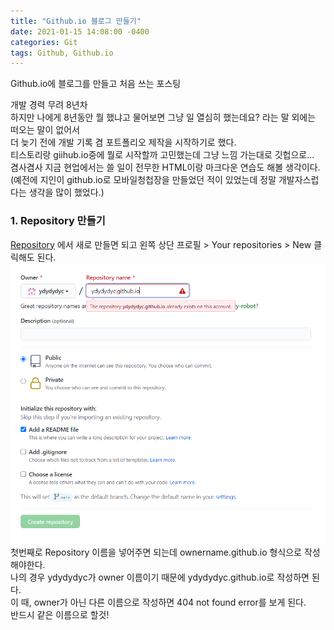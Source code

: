 ```yaml
---
title: "Github.io 블로그 만들기"
date: 2021-01-15 14:08:00 -0400
categories: Git
tags: Github, Github.io
---
```


Github.io에 블로그를 만들고 처음 쓰는 포스팅  
  
개발 경력 무려 8년차  
하지만 나에게 8년동안 뭘 했냐고 물어보면 그냥 일 열심히 했는데요? 라는 말 외에는 떠오는 말이 없어서  
더 늦기 전에 개발 기록 겸 포트폴리오 제작을 시작하기로 했다.   
티스토리랑 giihub.io중에 뭘로 시작할까 고민했는데 그냥 느낌 가는대로 깃헙으로...  
겸사겸사 지금 현업에서는 쓸 일이 전무한 HTML이랑 마크다운 연습도 해볼 생각이다.  
(예전에 지인이 github.io로 모바일청첩장을 만들었던 적이 있었는데 정말 개발자스럽다는 생각을 많이 했었다.)  
  
  


### 1. Repository 만들기  
[Repository](https://github.com/new) 에서 새로 만들면 되고 
왼쪽 상단 프로필 > Your repositories > New 클릭해도 된다.  
![시작하기](./assets/images/202101015/new1.PNG)  
첫번째로 Repository 이름을 넣어주면 되는데 ownername.github.io 형식으로 작성해야한다.  
나의 경우 ydydydyc가 owner 이름이기 때문에 ydydydyc.github.io로 작성하면 된다.  
이 때, owner가 아닌 다른 이름으로 작성하면 404 not found error를 보게 된다.  
반드시 같은 이름으로 할것!

  
